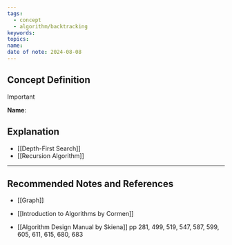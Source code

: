 ```yaml
---
tags:
  - concept
  - algorithm/backtracking
keywords: 
topics: 
name: 
date of note: 2024-08-08
---
```


## Concept Definition

>[!important]
>**Name**: 



## Explanation

- [[Depth-First Search]]
- [[Recursion Algorithm]]


-----------
##  Recommended Notes and References

- [[Graph]]

- [[Introduction to Algorithms by Cormen]]
- [[Algorithm Design Manual by Skiena]] pp 281, 499, 519, 547, 587, 599, 605, 611, 615, 680, 683